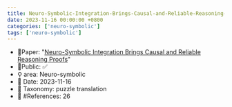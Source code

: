 ```yaml
---
title: Neuro-Symbolic-Integration-Brings-Causal-and-Reliable-Reasoning-Proofs
date: 2023-11-16 00:00:00 +0800
categories: ['neuro-symbolic']
tags: ['neuro-symbolic']
---
```


- 📙Paper: "[Neuro-Symbolic Integration Brings Causal and Reliable Reasoning Proofs](https://www.semanticscholar.org/paper/Neuro-Symbolic-Integration-Brings-Causal-and-Proofs-Yang-Li/a26fa1983e4bc7c5b55cd5a1296afe6f876baa03)"
- 🔑Public: ✅
- ⚲ area: Neuro-symbolic
- 📅 Date: 2023-11-16
- 🔎 Taxonomy: puzzle translation
- 📝 #References: 26

